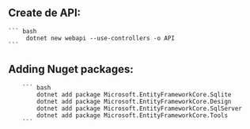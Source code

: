 ## Create de API:

    ``` bash
         dotnet new webapi --use-controllers -o API
    ```

## Adding Nuget packages:

        ``` bash
            dotnet add package Microsoft.EntityFrameworkCore.Sqlite
            dotnet add package Microsoft.EntityFrameworkCore.Design
            dotnet add package Microsoft.EntityFrameworkCore.SqlServer
            dotnet add package Microsoft.EntityFrameworkCore.Tools
        ```
